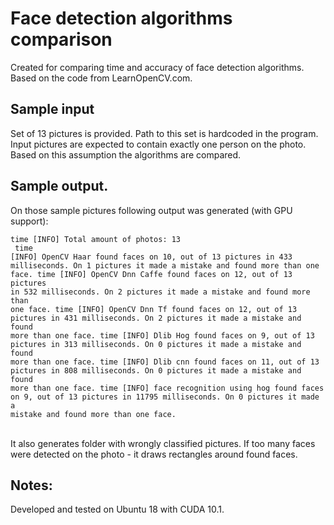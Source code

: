 # Face detection algorithms comparison

Created for comparing time and accuracy of face detection algorithms.<br>
Based on the code from LearnOpenCV.com.

## Sample input

Set of 13 pictures is provided. Path to this set is hardcoded in the program.
Input pictures are expected to contain exactly one person on the photo.
Based on this assumption the algorithms are compared.

## Sample output.

On those sample pictures following output was generated (with GPU support):
<br><code><pre>time [INFO] Total amount of photos: 13<br>
time [INFO] OpenCV Haar                found faces on 10, out of 13 pictures in 433 milliseconds. On 1 pictures it made a mistake and found more than one face.
time [INFO] OpenCV Dnn Caffe           found faces on 12, out of 13 pictures in 532 milliseconds. On 2 pictures it made a mistake and found more than one face.
time [INFO] OpenCV Dnn Tf              found faces on 12, out of 13 pictures in 431 milliseconds. On 2 pictures it made a mistake and found more than one face.
time [INFO] Dlib Hog                   found faces on 9, out of 13 pictures in 313 milliseconds. On 0 pictures it made a mistake and found more than one face.
time [INFO] Dlib cnn                   found faces on 11, out of 13 pictures in 808 milliseconds. On 0 pictures it made a mistake and found more than one face.
time [INFO] face recognition using hog found faces on 9, out of 13 pictures in 11795 milliseconds. On 0 pictures it made a mistake and found more than one face.
</pre></code><br>
It also generates folder with wrongly classified pictures. If too many faces were detected on the photo - it draws rectangles around found faces.

## Notes:

Developed and tested on Ubuntu 18 with CUDA 10.1.
